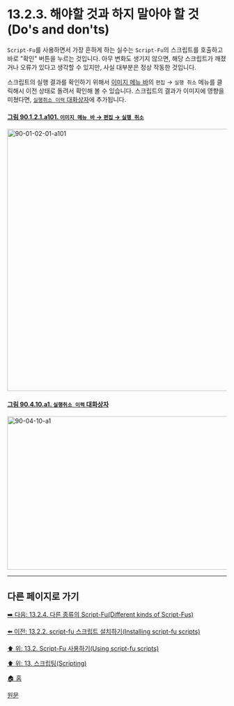 # 13.2.3. 해야할 것과 하지 말아야 할 것(Do's and don'ts)
`Script-Fu`를 사용하면서 가장 흔하게 하는 실수는 `Script-Fu`의 스크립트를 호출하고 바로 "확인" 버튼을 누르는 것입니다. 아무 변화도 생기지 않으면, 해당 스크립트가 깨졌거나 오류가 있다고 생각할 수 있지만, 사실 대부분은 정상 작동한 것입니다.

스크립트의 실행 결과를 확인하기 위해서 [이미지 메뉴 바](./19-glossaryx-image_menu_bar.md)의 `편집` → `실행 취소` 메뉴를 클릭해시 이전 상태로 돌려서 확인해 볼 수 있습니다. 스크립트의 결과가 이미지에 영향을 미쳤다면, [`실행취소 이력` 대화상자](./15-02-07-00-undo-history-dialog.md)에 추가됩니다.

<a id="90-01-02-01-a101"></a>

#### [그림 90.1.2.1.a101. `이미지 메뉴 바` → `편집` → `실행 취소`](./90-01-02-01-undo.md#90-01-02-01-a101)
<img width="980" height="601" alt="90-01-02-01-a101" src="https://github.com/wonder13662/gimp/assets/15767104/c84e1fdf-8cbf-4c3c-b6dd-9e42d55487f7" />

<a id="90-04-10-a1"></a>

#### [그림 90.4.10.a1. `실행취소 이력` 대화상자](./90-04-0010-undo_history.md#90-04-10-a1)
<img width="850" height="352" alt="90-04-10-a1" src="https://github.com/wonder13662/gimp/assets/15767104/32301e54-dd05-42fc-bc69-7c1182f5ae0a" />

***

## 다른 페이지로 가기

[➡️ 다음: 13.2.4. 다른 종류의 Script-Fu(Different kinds of Script-Fus)](./13-02-04-different-kinds-of-script-fus.md)

[⬅️ 이전: 13.2.2. script-fu 스크립트 설치하기(Installing script-fu scripts)](./13-02-02-installing-script-fu-scripts.md)

[⬆️ 위: 13.2. Script-Fu 사용하기(Using script-fu scripts)](./13-02-00-using-script-fu-scripts.md)

[⬆️ 위: 13. 스크립팅(Scripting)](./13-00-scripting.md)

[🏠 홈](./00-home.md)

[원문](https://docs.gimp.org/2.10/ko/common-script-fu-errors.html)
